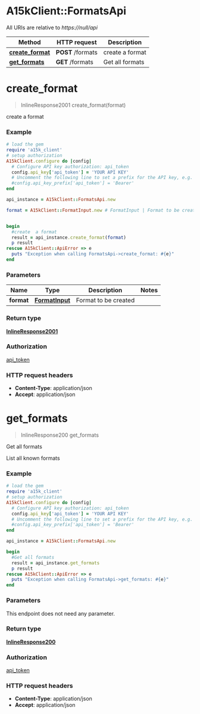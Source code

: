 # A15kClient::FormatsApi

All URIs are relative to *https://null/api*

Method | HTTP request | Description
------------- | ------------- | -------------
[**create_format**](FormatsApi.md#create_format) | **POST** /formats | create  a format
[**get_formats**](FormatsApi.md#get_formats) | **GET** /formats | Get all formats


# **create_format**
> InlineResponse2001 create_format(format)

create  a format

### Example
```ruby
# load the gem
require 'a15k_client'
# setup authorization
A15kClient.configure do |config|
  # Configure API key authorization: api_token
  config.api_key['api_token'] = 'YOUR API KEY'
  # Uncomment the following line to set a prefix for the API key, e.g. 'Bearer' (defaults to nil)
  #config.api_key_prefix['api_token'] = 'Bearer'
end

api_instance = A15kClient::FormatsApi.new

format = A15kClient::FormatInput.new # FormatInput | Format to be created


begin
  #create  a format
  result = api_instance.create_format(format)
  p result
rescue A15kClient::ApiError => e
  puts "Exception when calling FormatsApi->create_format: #{e}"
end
```

### Parameters

Name | Type | Description  | Notes
------------- | ------------- | ------------- | -------------
 **format** | [**FormatInput**](FormatInput.md)| Format to be created | 

### Return type

[**InlineResponse2001**](InlineResponse2001.md)

### Authorization

[api_token](../README.md#api_token)

### HTTP request headers

 - **Content-Type**: application/json
 - **Accept**: application/json



# **get_formats**
> InlineResponse200 get_formats

Get all formats

List all known formats

### Example
```ruby
# load the gem
require 'a15k_client'
# setup authorization
A15kClient.configure do |config|
  # Configure API key authorization: api_token
  config.api_key['api_token'] = 'YOUR API KEY'
  # Uncomment the following line to set a prefix for the API key, e.g. 'Bearer' (defaults to nil)
  #config.api_key_prefix['api_token'] = 'Bearer'
end

api_instance = A15kClient::FormatsApi.new

begin
  #Get all formats
  result = api_instance.get_formats
  p result
rescue A15kClient::ApiError => e
  puts "Exception when calling FormatsApi->get_formats: #{e}"
end
```

### Parameters
This endpoint does not need any parameter.

### Return type

[**InlineResponse200**](InlineResponse200.md)

### Authorization

[api_token](../README.md#api_token)

### HTTP request headers

 - **Content-Type**: application/json
 - **Accept**: application/json



